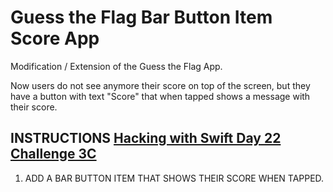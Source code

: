 # Guess the Flag Bar Button Item Score App

Modification / Extension of the Guess the Flag App.

Now users do not see anymore their score on top of the screen, but they have a button with text "Score" that when tapped shows a message with their score.

## INSTRUCTIONS [Hacking with Swift Day 22 Challenge 3C](https://www.hackingwithswift.com/read/3/3/wrap-up)

1. ADD A BAR BUTTON ITEM THAT SHOWS THEIR SCORE WHEN TAPPED.
